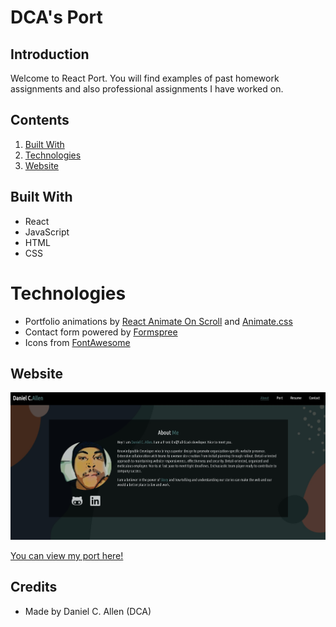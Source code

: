 # DCA's Port

## Introduction

Welcome to React Port. You will find examples of past homework assignments and also professional assignments I have worked on.

## Contents

1. [Built With](#built-with)
2. [Technologies](#technologies)
3. [Website](#website)

## Built With

- React
- JavaScript
- HTML
- CSS

# Technologies

- Portfolio animations by [React Animate On Scroll](https://www.npmjs.com/package/react-animate-on-scroll) and [Animate.css](https://animate.style/)
- Contact form powered by [Formspree](https://www.formspree.io)
- Icons from [FontAwesome](https://fontawesome.com/)

## Website

![homescreen](./src/assets/images/daniel-screenshot.jpg)

[You can view my port here!](#)

## Credits

- Made by Daniel C. Allen (DCA)
